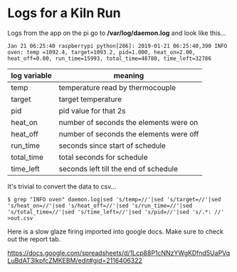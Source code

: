 Logs for a Kiln Run
===================

Logs from the app on the pi go to **/var/log/daemon.log** and look like this...

    Jan 21 06:25:40 raspberrypi python[286]: 2019-01-21 06:25:40,390 INFO oven: temp =1092.4, target=1093.2, pid=1.000, heat_on=2.00, heat_off=0.00, run_time=15993, total_time=48780, time_left=32786

| log variable | meaning |
| ------------ | ------- |
|temp | temperature read by thermocouple |
|target | target temperature |
|pid | pid value for that 2s |
|heat_on | number of seconds the elements were on |
|heat_off | number of seconds the elements were off |
|run_time | seconds since start of schedule|
|total_time | total seconds for schedule |
|time_left | seconds left till the end of schedule|

It's trivial to convert the data to csv...

    $ grep "INFO oven" daemon.log|sed 's/temp=//'|sed 's/target=//'|sed 's/heat_on=//'|sed 's/heat_off=//'|sed 's/run_time=//'|sed 's/total_time=//'|sed 's/time_left=//'|sed 's/pid=//'|sed 's/.*: //' >out.csv

Here is a slow glaze firing imported into google docs. Make sure to check out the report tab.

https://docs.google.com/spreadsheets/d/1Lcp88P1cNNzYWgKDfnd5UaPVqLuBdAT3lkpfcZMKEBM/edit#gid=2116406322
